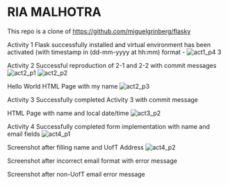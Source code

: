 # RIA MALHOTRA
This repo is a clone of https://github.com/miguelgrinberg/flasky

Activity 1 
Flask successfully installed and virtual environment has been activated (with timestamp in (dd-mm-yyyy at hh:mm) format - 
![act1_p4 3](https://github.com/EngRia/ECE444-F2023-Lab1/assets/144556073/7d634e37-a3ea-4883-9424-0ad87e387293)

Activity 2
Successful reproduction of 2-1 and 2-2 with commit messages
![act2_p1](https://github.com/EngRia/ECE444-F2023-Lab1/assets/144556073/8e32052b-adaf-4efc-a20e-73489cef1750)
![act2_p2](https://github.com/EngRia/ECE444-F2023-Lab1/assets/144556073/a90a5232-d951-422c-b58f-4fa2d4ce4783)

Hello World HTML Page with my name 
![act2_p3](https://github.com/EngRia/ECE444-F2023-Lab1/assets/144556073/dbed6aea-3a34-4a21-b2db-b8878d670862)

Activity 3
Successfully completed Activity 3 with commit message

HTML Page with name and local date/time
![act3_p2](https://github.com/EngRia/ECE444-F2023-Lab1/assets/144556073/4fa210bb-87ee-4db9-a35a-9eba73a00d6a)

Activity 4
Successfully completed form  implementation with name and email fields
![act4_p1](https://github.com/EngRia/ECE444-F2023-Lab1/assets/144556073/0dd8da97-1932-4ace-8c3c-cb5ddb8fabb0)

Screenshot after filling name and UofT Address
![act4_p2](https://github.com/EngRia/ECE444-F2023-Lab1/assets/144556073/abbe4318-6628-461b-94ee-23cf67430496)

Screenshot after incorrect email format with error message

Screenshot after non-UofT email error message

